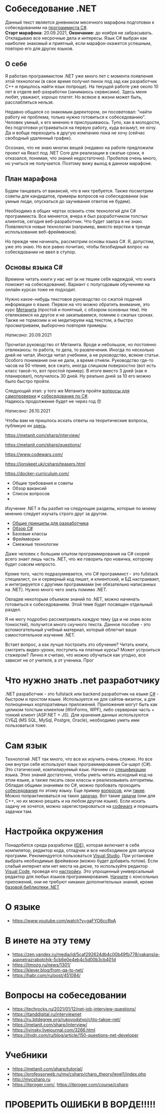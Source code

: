 # Собеседование .NET

Данный текст является дневником месячного марафона подготовки к собеседованиям на [программиста C#](https://hh.ru/search/vacancy?area=1&fromSearchLine=true&st=searchVacancy&text=%D0%BF%D1%80%D0%BE%D0%B3%D1%80%D0%B0%D0%BC%D0%BC%D0%B8%D1%81%D1%82+c%23).  
__Старт марафона__: 20.09.2021, __Окончание__: до ноября не забрасывать.  
Откладываю все несрочные дела и интересы. Язык C# выбран как наиболее знакомый и приятный, если марафон окажется успешным, повторю его для других языков.

## О себе

Я работаю программистом .NET уже много лет с момента появления этой технологии (в свое время получил пинок под зад как разработчик C++ и пришлось найти язык попроще). На текущей работе уже около 10 лет в отделе веб-разработки (занимаюсь сервисами). Здесь меня любят, уважают, хорошо платят. Но всякое в жизни может быть, расслабляться нельзя.

Недавно общался со знакомым директором, он посоветовал: "найти работу не проблема, только нужно готовиться к собеседованию". Человек умный, к его мнению я прислушиваюсь. Тупо, как в молодости, без подготовки устраиваться на первую работу, куда возьмут, не хочу. Да и вобще переходить в другую компанию пока не хочу (сейчас свободный удаленный график).

Осознаю, что не знаю многих вещей (недавно на работе предложили проект на React под .NET Core для реализации в сжатые сроки, я отказался, понимая, что знаний недостаточно). Пробелов очень много, но учиться не получается. Поэтому вижу выход в данном марафоне.

## План марафона

Будем танцевать от вакансий, что в них требуется. Также посмотрим советы для кандидатов, примеры вопросов на собеседовании (как умные люди, опускаться до заучивания ответов не будем). 

Необходимо в общих чертах освоить стек технологий для C# программиста. Все меняется, вчера я был разработчиком толстых клиентов, сегодня веб-разработчик. Что будет завтра я не знаю. Появляются новые технологии (например, вместо верстки в тренде использование веб-фреймвоков).

Но прежде чем начинать, рассмотрим основы языка C#. Я, допустим, уже это знаю. Но все равно почитаю, чтобы безобидный вопрос на собеседовании не ввел в ступор.

## Основы языка C#

Времени читать книги у нас нет (и не тешим себя надеждой, что книга поможет на собеседовании). Вариант с полугодовым обучением на онлайн курсах тоже не подходит.

Нужно какое-нибудь текстовое руководство со сжатой подачей информации о языке. Первое на что можно обратить внимание, это курс [Метанита](https://metanit.com/sharp/tutorial/) (простой и понятный, с обзором основных тем). Не отвлекаемся на другое и не закапываемся, помним о сжатых сроках. Также не тормозим и не медитируем над текстом, а быстро просматриваем, выборочно повторяя примеры. 

_Написано_: 20.09.2021

Прочитал руководство от Метанита. Вроде и небольшое, но постоянно отвлекаюсь: то работа, то дела, то развлечения. Иногда по несколько дней не читал. Иногда читал учебники, а не руководство, всякие статьи. Особого понимания они не дали, а время отняли. Руководство где-то часов на 50 чтения, все сжато, иногда слишком поверхостно (вот есть класс такой-то, вот простой пример). В итоге вместо 3 дней (как я планировал), получилось 30 дней. Ну реально дней за 10 его можно было быстро пройти.

Следующий этап: у того же Метанита пройти [вопросы для самопроверки](https://metanit.com/sharp/questions/) и [собеседование по C#](https://metanit.com/sharp/interview/).   
Надеюсь продолжение будет не через год 😠

_Написано_: 26.10.2021

Чтобы вам не пришлось искать ответы на теоритические вопросы, публикую их [здесь](questions.md).

https://metanit.com/sharp/interview/

https://metanit.com/sharp/questions/

https://www.codewars.com/


https://jonskeet.uk/csharp/teasers.html


https://docker-curriculum.com/

* Общие требования и советы
* Обзор вакансий
* Список вопросов
* 

Изучение .NET я бы разбил на следующие разделы, которые по моему мнению следует изучать строго друг за другом.

* [Общие принципы для разработчика](Principles.md)
* [Обзор C#](Review.md)
* Базовые классы
* Фреймворки
* Смежные технологии

Даже человек с большим опытом программирования на C# скорей всего знает лишь часть .NET, что же говорить про новичка, которому будет совсем непросто.

Кроме того, часто подразумевается, что C# программист - это fullstack специалист, он и серверный код пишет, и клиентский, и БД настраивает, и интегрируется с другими программами (не обязательно написанных на .NET). Нужно много чего знать помимо .NET.

Овладев некоторым объемом знаний по .NET, можно начинать готовиться к собеседованиям. Этой теме будет посвящен отдельный раздел.

Я не могу подробно рассматривать каждую тему (да и не знаю всех тонкостей), получится много скучного текста. Данное пособие - это вспомогательный учебный материал, который облегчит ваше самостоятельное изучение .NET.

Встает вопрос, а как лучше построить это обучение? Читать книги, смотреть видео-уроки, поступить на платные курсы? Может устроиться стажером? Лично я считаю, что можно обучаться как угодно, все зависит не от учителя, а от ученика. Прог

# Что нужно знать .net разработчику

.NET разработчик - это fullstack или backend разработчик на языке [C#](https://ru.wikipedia.org/wiki/C_Sharp) - быстром и простом языке.
Используется не для сайтов-визиток, а для полноценных корпоративных приложений. Приложения могут быть как целиком толстым клиентом (WinForms, WPF), либо серверная часть + тонкий клиент (ASP.NET + JS).
Для хранения данных используются СУБД (MS SQL, MySql, Postgre, Oracle), необходимо уметь ими пользоваться тоже.

# Сам язык

Технологий .NET так много, что все их изучить очень сложно. Но все они внутри себя используют язык программирования Си-шарп (C#).
Это статический, компилируемый язык.
Начнем со [спецификации](https://docs.microsoft.com/ru-ru/dotnet/csharp/language-reference/language-specification/introduction) языка.
Этих знаний достаточно, чтобы уметь читать исходный код на этом языке, а также писать свои классы и реализовывать алгоритмы.
Обладая общими знаниями по C#, можно пробовать проходить [собеседования](https://bool.dev/blog/detail/voprosy-na-sobesedovanii-po-c) по этому языку. Еще пример [вопросов](https://habr.com/ru/post/328504/), или [такие](https://zen.yandex.ru/media/id/5c55c96186e4a700adce7631/voprosy-na-sobesedovaniiah-po-c-i-net-na-poziciiu-juniormiddle-chast-1-5c5881a7394f1500aae3995b).
Можно попрактиковаться на таких [задачах](https://metanit.com/sharp/practice/1.1.php). Вот такие [задачи](http://cppstudio.com/cat/285/) (они для C++, но их можно решать и на любом другом языке).
Если искать задачу не хочется, можно зарегистрироваться на [codewars](https://www.codewars.com/) и порешать задачки там.

# Настройка окружения

Понадобится среда разработки ([IDE](https://ru.wikipedia.org/wiki/%D0%98%D0%BD%D1%82%D0%B5%D0%B3%D1%80%D0%B8%D1%80%D0%BE%D0%B2%D0%B0%D0%BD%D0%BD%D0%B0%D1%8F_%D1%81%D1%80%D0%B5%D0%B4%D0%B0_%D1%80%D0%B0%D0%B7%D1%80%D0%B0%D0%B1%D0%BE%D1%82%D0%BA%D0%B8)), которая включает в себя компилятор, редактор кода, отладчик и все необходимое для запуска программ.
Рекомендуется пользоваться [Visual Studio](https://visualstudio.microsoft.com/ru/thank-you-downloading-visual-studio/?sku=Community). При установке выбрать необходимые фреймвоки (можно будет добавить потом).
Если слабый интернет или нет места на диске, то используйте редактор [Visual Code](https://code.visualstudio.com/docs/?dv=win), проведя его [настройку](https://code.visualstudio.com/docs/languages/csharp). Это упрощенный универсальный редактор для любых языков программирования. 
[Начните](https://docs.microsoft.com/ru-ru/dotnet/core/tutorials/with-visual-studio) с консольных приложений, они не требуют никаких дополнительных знаний, кроме [базовой библиотеки .NET](https://docs.microsoft.com/ru-ru/previous-versions/gg145045(v=vs.110))

# О языке

* https://www.youtube.com/watch?v=gaFYO6ccRpA


# В инете на эту тему

* https://zen.yandex.ru/media/id/5caf292624db4c00b49fb778/vakansiia-aspnetrazrabotchik-5cb6e0e4eb4c5d00b3cb401d
* https://itmozg.ru/news/1301/
* https://klever.blog/from-qa-to-net/
* https://habr.com/ru/post/451084/

# Вопросы на собеседовании

* https://techrocks.ru/2021/01/12/net-job-interview-questions/
* https://itanddigital.ru/interviewnet
* https://ru.bitdegree.org/rukovodstvo/chto-takoe-net/
* https://metanit.com/sharp/interview/
* https://ivinsky.livejournal.com/3266.html
* https://itvdn.com/ru/blog/article/150-questions-net-developer

# Учебники

* https://metanit.com/sharp/tutorial/
* https://professorweb.ru/my/csharp/charp_theory/level1/index.php
* http://mycsharp.ru
* https://itproger.com/, https://itproger.com/course/csharp

# ПРОВЕРИТЬ ОШИБКИ В ВОРДЕ!!!!! #
